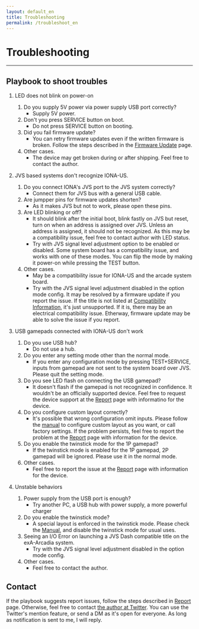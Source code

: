 ```yaml
---
layout: default_en
title: Troubleshooting
permalink: /troubleshoot_en
---
```

# Troubleshooting
---
## Playbook to shoot troubles
1. LED does not blink on power-on
   1. Do you supply 5V power via power supply USB port correctly?
      - Supply 5V power.
   2. Don't you press SERVICE button on boot.
      - Do not press SERVICE button on booting.
   3. Did you fail firmware update?
      - You can retry firmware updates even if the written firmware is broken.
      Follow the steps described in the [Firmware Update](firmware_en) page.
   4. Other cases.
      - The device may get broken during or after shipping.
      Feel free to contact the author.

2. JVS based systems don't recognize IONA-US.
   1. Do you connect IONA's JVS port to the JVS system correctly?
      - Connect them for JVS bus with a general USB cable.
   2. Are jumpper pins for firmware updates shorten?
      - As it makes JVS but not to work, please open these pins.
   3. Are LED blinking or off?
      - It should blink after the initial boot, blink fastly on JVS but reset, turn on when an address is assigned over JVS. Unless an address is assigned, it should not be recognized.
      As this may be a compatibility issue, feel free to contact author with LED status.
      - Try with JVS signal level adjustment option to be enabled or disabled.
      Some system board has a compatibility issue, and works with one of these modes.
      You can flip the mode by making it power-on while pressing the TEST button.
   4. Other cases.
      - May be a compatibility issue for IONA-US and the arcade system board.
      - Try with the JVS signal level adjustment disabled in the option mode config.
      It may be resolved by a firmware update if you report the issue.
      If the title is not listed at 
      [Compatibility Information](https://github.com/toyoshim/iona/wiki/Compatibility-Information),
      it's just unsupported. If it is, there may be an electrical compatibility issue.
      Etherway, firmware update may be able to solve the issue if you report.

3. USB gamepads connected with IONA-US don't work
   1. Do you use USB hub?
      - Do not use a hub.
   2. Do you enter any setting mode other than the normal mode.
      - If you enter any configuration mode by pressing TEST+SERVICE,
      inputs from gamepad are not sent to the system board over JVS.
      Please quit the setting mode.
   3. Do you see LED flash on connecting the USB gamepad?
      - It doesn't flash if the gamepad is not recognized in confidence.
      It wouldn't be an officially supported device.
      Feel free to request the device support at the [Report](report_en) page with informatino for the device.
   4. Do you configure custom layout correctly?
      - It's possible that wrong configuration omit inputs.
      Please follow the [manual](en) to configure custom layout as you want, or call factory settings.
      If the problem persists, feel free to report the problem at the [Report](report_en) page with information for the device.
   5. Do you enable the twinstick mode for the 1P gamepad?
      - If the twinstick mode is enabled for the 1P gamepad, 2P gamepad will be ignored.
      Please use it in the normal mode.
   6. Other cases.
      - Feel free to report the issue at the [Report](report_en) page with information for the device.

4. Unstable behaviors
   1. Power supply from the USB port is enough?
      - Try another PC, a USB hub with power supply, a more powerful charger
   2. Do you enable the twinstick mode?
      - A special layout is enforced in the twinstick mode.
      Please check the [Manual](en), and disable the twinstick mode for usual uses.
   3. Seeing an I/O Error on launching a JVS Dash compatible title on the exA-Arcadia system.
      - Try with the JVS signal level adjustment disabled in the option mode config.
   4. Other cases.
      - Feel free to contact the author.

## Contact
If the playbook suggests report issues, follow the steps described in [Report](report_en) page.
Otherwise, feel free to contact [the author at Twitter](https://twitter.com/toyoshim).
You can use the Twitter's mention feature, or send a DM as it's open for everyone.
As long as notification is sent to me, I will reply.